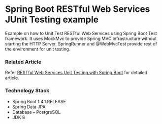 # Spring Boot RESTful Web Services JUnit Testing example #
Example on how to Unit Test RESTful Web Services using Spring Boot Test framework. 
It uses MockMvc to provide Spring MVC infrastructure without starting the HTTP Server. 
SpringRunner and @WebMvcTest provide rest of the environment for unit testing.

### Related Article ###

Refer [RESTful Web Services Unit Testing with Spring Boot](http://www.bytestree.com/spring/restful-web-services-unit-testing-spring-boot/) for detailed article.

### Technology Stack ###

- Spring Boot 1.4.1.RELEASE
- Spring Data JPA
- Database – PostgreSQL
- JDK 8


